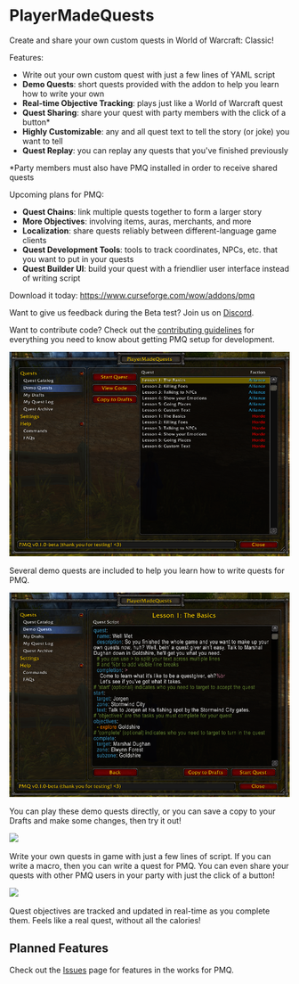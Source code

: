 # PlayerMadeQuests

Create and share your own custom quests in World of Warcraft: Classic!

Features:

* Write out your own custom quest with just a few lines of YAML script
* **Demo Quests**: short quests provided with the addon to help you learn how to write your own
* **Real-time Objective Tracking**: plays just like a World of Warcraft quest
* **Quest Sharing**: share your quest with party members with the click of a button*
* **Highly Customizable**: any and all quest text to tell the story (or joke) you want to tell
* **Quest Replay**: you can replay any quests that you've finished previously

*Party members must also have PMQ installed in order to receive shared quests

Upcoming plans for PMQ:

* **Quest Chains**: link multiple quests together to form a larger story
* **More Objectives**: involving items, auras, merchants, and more
* **Localization**: share quests reliably between different-language game clients
* **Quest Development Tools**: tools to track coordinates, NPCs, etc. that you want to put in your quests
* **Quest Builder UI**: build your quest with a friendlier user interface instead of writing script

Download it today: https://www.curseforge.com/wow/addons/pmq

Want to give us feedback during the Beta test? Join us on [Discord](https://discord.gg/U9cDAQg).

Want to contribute code? Check out the [contributing guidelines](CONTRIBUTING.md) for everything you need to know about getting PMQ setup for development.

![](docs/img/demo1.png)

Several demo quests are included to help you learn how to write quests for PMQ.

![](docs/img/demo2.png)

You can play these demo quests directly, or you can save a copy to your Drafts and make some changes, then try it out!

![](docs/img/draft1.png)

Write your own quests in game with just a few lines of script. If you can write a macro, then you can write a quest for PMQ. You can even share your quests with other PMQ users in your party with just the click of a button!

![](docs/img/questlog1.png)

Quest objectives are tracked and updated in real-time as you complete them. Feels like a real quest, without all the calories!

## Planned Features

Check out the [Issues](/../../issues) page for features in the works for PMQ.
